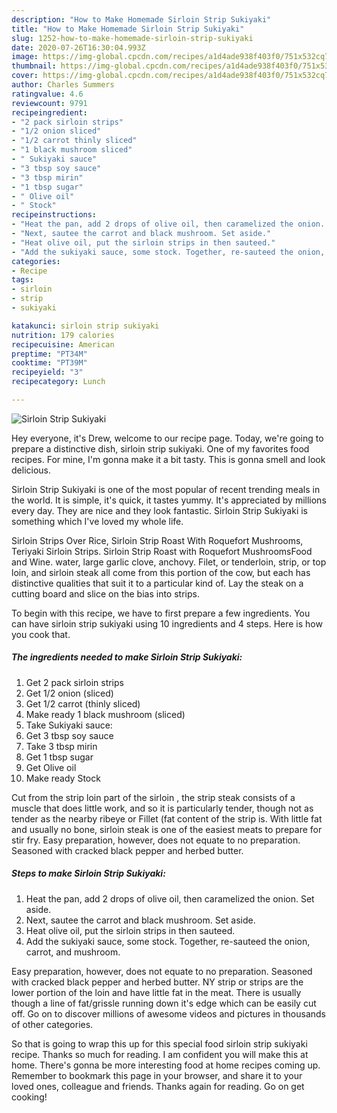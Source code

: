 ```yaml
---
description: "How to Make Homemade Sirloin Strip Sukiyaki"
title: "How to Make Homemade Sirloin Strip Sukiyaki"
slug: 1252-how-to-make-homemade-sirloin-strip-sukiyaki
date: 2020-07-26T16:30:04.993Z
image: https://img-global.cpcdn.com/recipes/a1d4ade938f403f0/751x532cq70/sirloin-strip-sukiyaki-recipe-main-photo.jpg
thumbnail: https://img-global.cpcdn.com/recipes/a1d4ade938f403f0/751x532cq70/sirloin-strip-sukiyaki-recipe-main-photo.jpg
cover: https://img-global.cpcdn.com/recipes/a1d4ade938f403f0/751x532cq70/sirloin-strip-sukiyaki-recipe-main-photo.jpg
author: Charles Summers
ratingvalue: 4.6
reviewcount: 9791
recipeingredient:
- "2 pack sirloin strips"
- "1/2 onion sliced"
- "1/2 carrot thinly sliced"
- "1 black mushroom sliced"
- " Sukiyaki sauce"
- "3 tbsp soy sauce"
- "3 tbsp mirin"
- "1 tbsp sugar"
- " Olive oil"
- " Stock"
recipeinstructions:
- "Heat the pan, add 2 drops of olive oil, then caramelized the onion. Set aside."
- "Next, sautee the carrot and black mushroom. Set aside."
- "Heat olive oil, put the sirloin strips in then sauteed."
- "Add the sukiyaki sauce, some stock. Together, re-sauteed the onion, carrot, and mushroom."
categories:
- Recipe
tags:
- sirloin
- strip
- sukiyaki

katakunci: sirloin strip sukiyaki 
nutrition: 179 calories
recipecuisine: American
preptime: "PT34M"
cooktime: "PT39M"
recipeyield: "3"
recipecategory: Lunch

---
```



![Sirloin Strip Sukiyaki](https://img-global.cpcdn.com/recipes/a1d4ade938f403f0/751x532cq70/sirloin-strip-sukiyaki-recipe-main-photo.jpg)

Hey everyone, it's Drew, welcome to our recipe page. Today, we're going to prepare a distinctive dish, sirloin strip sukiyaki. One of my favorites food recipes. For mine, I'm gonna make it a bit tasty. This is gonna smell and look delicious.

Sirloin Strip Sukiyaki is one of the most popular of recent trending meals in the world. It is simple, it's quick, it tastes yummy. It's appreciated by millions every day. They are nice and they look fantastic. Sirloin Strip Sukiyaki is something which I've loved my whole life.

Sirloin Strips Over Rice, Sirloin Strip Roast With Roquefort Mushrooms, Teriyaki Sirloin Strips. Sirloin Strip Roast with Roquefort MushroomsFood and Wine. water, large garlic clove, anchovy. Filet, or tenderloin, strip, or top loin, and sirloin steak all come from this portion of the cow, but each has distinctive qualities that suit it to a particular kind of. Lay the steak on a cutting board and slice on the bias into strips.


To begin with this recipe, we have to first prepare a few ingredients. You can have sirloin strip sukiyaki using 10 ingredients and 4 steps. Here is how you cook that.

<!--inarticleads1-->

##### The ingredients needed to make Sirloin Strip Sukiyaki:

1. Get 2 pack sirloin strips
1. Get 1/2 onion (sliced)
1. Get 1/2 carrot (thinly sliced)
1. Make ready 1 black mushroom (sliced)
1. Take  Sukiyaki sauce:
1. Get 3 tbsp soy sauce
1. Take 3 tbsp mirin
1. Get 1 tbsp sugar
1. Get  Olive oil
1. Make ready  Stock


Cut from the strip loin part of the sirloin , the strip steak consists of a muscle that does little work, and so it is particularly tender, though not as tender as the nearby ribeye or Fillet (fat content of the strip is. With little fat and usually no bone, sirloin steak is one of the easiest meats to prepare for stir fry. Easy preparation, however, does not equate to no preparation. Seasoned with cracked black pepper and herbed butter. 

<!--inarticleads2-->

##### Steps to make Sirloin Strip Sukiyaki:

1. Heat the pan, add 2 drops of olive oil, then caramelized the onion. Set aside.
1. Next, sautee the carrot and black mushroom. Set aside.
1. Heat olive oil, put the sirloin strips in then sauteed.
1. Add the sukiyaki sauce, some stock. Together, re-sauteed the onion, carrot, and mushroom.


Easy preparation, however, does not equate to no preparation. Seasoned with cracked black pepper and herbed butter. NY strip or strips are the lower portion of the loin and have little fat in the meat. There is usually though a line of fat/grissle running down it&#39;s edge which can be easily cut off. Go on to discover millions of awesome videos and pictures in thousands of other categories. 

So that is going to wrap this up for this special food sirloin strip sukiyaki recipe. Thanks so much for reading. I am confident you will make this at home. There's gonna be more interesting food at home recipes coming up. Remember to bookmark this page in your browser, and share it to your loved ones, colleague and friends. Thanks again for reading. Go on get cooking!
